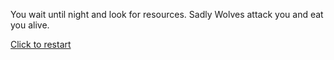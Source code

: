 You wait until night and look for resources. Sadly Wolves attack you and eat you alive.

[Click to restart](../../run.md)